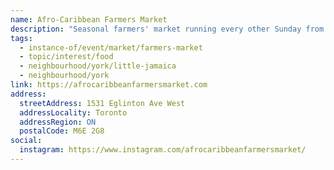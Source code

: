 ```yaml
---
name: Afro-Caribbean Farmers Market
description: "Seasonal farmers' market running every other Sunday from July to September, featuring Afro-Caribbean vendors and produce."
tags:
  - instance-of/event/market/farmers-market
  - topic/interest/food
  - neighbourhood/york/little-jamaica
  - neighbourhood/york
link: https://afrocaribbeanfarmersmarket.com
address:
  streetAddress: 1531 Eglinton Ave West
  addressLocality: Toronto
  addressRegion: ON
  postalCode: M6E 2G8
social:
  instagram: https://www.instagram.com/afrocaribbeanfarmersmarket/
---
```

